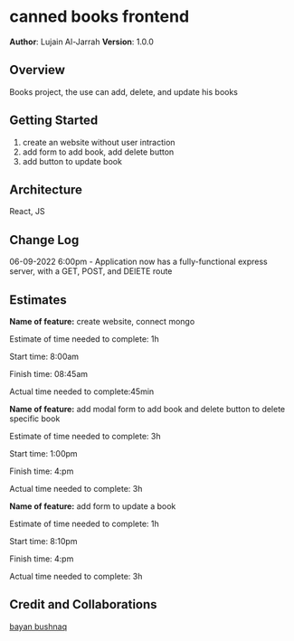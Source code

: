 # canned books frontend

**Author**: Lujain Al-Jarrah
**Version**: 1.0.0
<!-- (increment the patch/fix version number if you make more commits past your first submission) -->

## Overview
<!-- Provide a high level overview of what this application is and why you are building it, beyond the fact that it's an assignment for this class. (i.e. What's your problem domain?) -->
Books project, the use can add, delete, and update his books

## Getting Started
<!-- What are the steps that a user must take in order to build this app on their own machine and get it running? -->
1. create an website without  user intraction
2. add form to add book, add delete button  
3. add button to update book
## Architecture
<!-- Provide a detailed description of the application design. What technologies (languages, libraries, etc) you're using, and any other relevant design information. -->
React, JS

## Change Log
<!-- Use this area to document the iterative changes made to your application as each feature is successfully implemented. Use time stamps. Here's an example:

01-01-2001 4:59pm - Application now has a fully-functional express server, with a GET route for the location resource. -->
06-09-2022 6:00pm - Application now has a fully-functional express server, with a GET, POST, and DElETE route


## Estimates
<!-- See below -->
**Name of feature:**  create website,  connect mongo

Estimate of time needed to complete: 1h

Start time: 8:00am

Finish time: 08:45am

Actual time needed to complete:45min

**Name of feature:** add modal form to add book and delete button to delete specific book

Estimate of time needed to complete: 3h

Start time: 1:00pm

Finish time: 4:pm

Actual time needed to complete: 3h

**Name of feature:** add form to update a book 

Estimate of time needed to complete: 1h

Start time: 8:10pm

Finish time: 4:pm

Actual time needed to complete: 3h



## Credit and Collaborations
<!-- Give credit (and a link) to other people or resources that helped you build this application. -->
[bayan bushnaq](https://github.com/BayanBushnaq)
